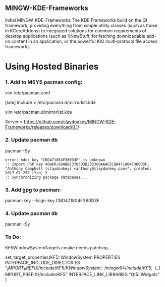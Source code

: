 ## MINGW-KDE-Frameworks
Initial MINGW-KDE-Frameworks
The KDE Frameworks build on the Qt framework, providing everything from simple utility classes (such as those in KCoreAddons) to integrated solutions for common requirements of desktop applications (such as KNewStuff, for fetching downloadable add-on content in an application, or the powerful KIO multi-protocol file access framework).

# Using Hosted Binaries
### 1. Add to MSYS pacman config:

vim /etc/pacman.conf

[kde]
Include = /etc/pacman.d/mirrorlist.kde

vim /etc/pacman.d/mirrorlist.kde

Server = https://github.com/claydonkey/MINGW-KDE-Frameworks/releases/download/0.1/

### 2. Update pacman db

pacman -Sy
```
error: kde: key "CBD471804F360D3F" is unknown
:: Import PGP key 4096R/88ABBE3705D3B232380AAAE5CBD471804F360D3F, "Anthony Campbell (claydonkey) <anthony@claydonkey.com>", created:      2017-07-25? [Y/n] Y
:: Synchronizing package databases...
```

### 3. Add gpg to pacman:

pacman-key --lsign-key CBD471804F360D3F

### 4. Update pacman db

pacman -Sy

### To Do:
KF5WindowSystemTargets.cmake needs patching

set_target_properties(KF5::WindowSystem PROPERTIES
  INTERFACE_INCLUDE_DIRECTORIES "${_IMPORT_PREFIX}/include/KF5/KWindowSystem;~~/mingw64/include/KF5;~~${_IMPORT_PREFIX}/include/KF5"
  INTERFACE_LINK_LIBRARIES "Qt5::Widgets"
)
